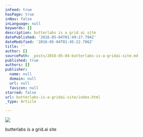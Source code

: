 ```yaml
---
inFeed: true
hasPage: true
inNav: false
inLanguage: null
keywords: []
description: butterlabs is a grid.ai site
datePublished: '2016-05-04T01:49:27.794Z'
dateModified: '2016-05-04T01:45:22.706Z'
title: ''
author: []
sourcePath: _posts/2016-05-04-butterlabs-is-a-gridai-site.md
published: true
authors: []
publisher:
  name: null
  domain: null
  url: null
  favicon: null
starred: false
url: butterlabs-is-a-gridai-site/index.html
_type: Article

---
```

![](https://the-grid-user-content.s3-us-west-2.amazonaws.com/0c747a40-1450-4490-b703-2c3d00089361.png)

butterlabs is a grid.ai site